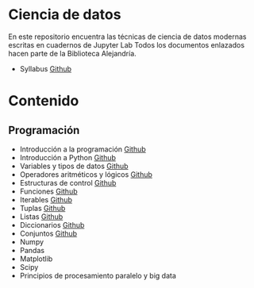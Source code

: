 # Ciencia de datos
En este repositorio encuentra las técnicas de ciencia de datos modernas escritas en cuadernos de Jupyter Lab
Todos los documentos enlazados hacen parte de la Biblioteca Alejandría.

* Syllabus [Github](https://github.com/AprendizajeProfundo/Ciencia_de_datos/blob/main/Cuadernos/Syllabus_Ciencia_Datos.ipynb)

# Contenido

## Programación
*  Introducción a la programación [Github](https://github.com/AprendizajeProfundo/Libro_Fundamentos_Programacion/blob/main/Python/Cuadernos/py0.ipynb)
* Introducción a Python [Github](https://github.com/AprendizajeProfundo/Libro_Fundamentos_Programacion/blob/main/Python/Cuadernos/py1.ipynb)
* Variables y tipos de datos [Github](https://github.com/AprendizajeProfundo/Libro_Fundamentos_Programacion/blob/main/Python/Cuadernos/py2.ipynb)
* Operadores aritméticos y lógicos [Github](https://github.com/AprendizajeProfundo/Libro_Fundamentos_Programacion/blob/main/Python/Cuadernos/py3.ipynb)
* Estructuras de control [Github](https://github.com/AprendizajeProfundo/Libro_Fundamentos_Programacion/blob/main/Python/Cuadernos/py4.ipynb)
* Funciones [Github](https://github.com/AprendizajeProfundo/Libro_Fundamentos_Programacion/blob/main/Python/Cuadernos/py5.ipynb)
* Iterables [Github](https://github.com/AprendizajeProfundo/Libro_Fundamentos_Programacion/blob/main/Python/Cuadernos/py6.ipynb)
* Tuplas [Github](https://github.com/AprendizajeProfundo/Libro_Fundamentos_Programacion/blob/main/Python/Cuadernos/py7.ipynb)
* Listas [Github](https://github.com/AprendizajeProfundo/Libro_Fundamentos_Programacion/blob/main/Python/Cuadernos/py8.ipynb)
* Diccionarios [Github](https://github.com/AprendizajeProfundo/Libro_Fundamentos_Programacion/blob/main/Python/Cuadernos/py9.ipynb)
* Conjuntos [Github](https://github.com/AprendizajeProfundo/Libro_Fundamentos_Programacion/blob/main/Python/Cuadernos/py10.ipynb)
* Numpy 
* Pandas
* Matplotlib
* Scipy
* Principios de procesamiento paralelo y big data
